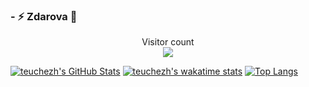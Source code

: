 ### - ⚡ Zdarova 👋
<p align="center"> 
  Visitor count<br>
  <img src="https://profile-counter.glitch.me/teuchezh/count.svg" />
</p>

[![teuchezh's GitHub Stats](https://github-readme-stats.vercel.app/api?username=teuchezh&count_private=true&show_icons=true&theme=buefy)](https://github.com/teuchezh)
[![teuchezh's wakatime stats](https://github-readme-stats.vercel.app/api/wakatime?username=teuchezh&layout=compact&theme=buefy)](https://github.com/teuchezh)
[![Top Langs](https://github-readme-stats.vercel.app/api/top-langs/?username=teuchezh&layout=compact&theme=buefy)](https://github.com/teuchezh)
